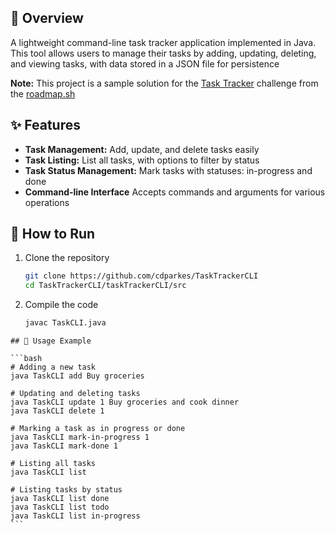 ## 🎯 Overview

A lightweight command-line task tracker application implemented in Java. This tool allows users to manage their tasks by
adding, updating, deleting, and viewing tasks, with data stored in a JSON file for persistence

**Note:** This project is a sample solution for the [Task Tracker](https://roadmap.sh/projects/task-tracker) challenge
from the [roadmap.sh](https://roadmap.sh/)

## ✨ Features

- **Task Management:** Add, update, and delete tasks easily
- **Task Listing:** List all tasks, with options to filter by status
- **Task Status Management:** Mark tasks with statuses: in-progress and done
- **Command-line Interface** Accepts commands and arguments for various operations

## 🚀 How to Run

1. Clone the repository
    ```bash
    git clone https://github.com/cdparkes/TaskTrackerCLI
    cd TaskTrackerCLI/taskTrackerCLI/src
    ```
   
2. Compile the code
    ```bash
   javac TaskCLI.java
   ```   
~~~~
## 📘 Usage Example

```bash
# Adding a new task
java TaskCLI add Buy groceries

# Updating and deleting tasks
java TaskCLI update 1 Buy groceries and cook dinner
java TaskCLI delete 1

# Marking a task as in progress or done
java TaskCLI mark-in-progress 1
java TaskCLI mark-done 1

# Listing all tasks
java TaskCLI list

# Listing tasks by status
java TaskCLI list done
java TaskCLI list todo
java TaskCLI list in-progress
```
